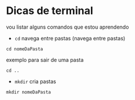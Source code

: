 # Dicas de terminal

vou listar alguns comandos que estou aprendendo

- `cd` navega entre pastas (navega entre pastas)
```
cd nomeDaPasta
```
exemplo para sair de uma pasta
```
cd ..
```
- `mkdir` cria pastas
```
mkdir nomeDaPasta
```




